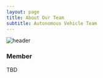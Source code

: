 ```yaml
---
layout: page
title: About Our Team
subtitle: Autonomous Vehicle Team
---
```


![header](/assets/img/main/header.jpg)

### Member

TBD